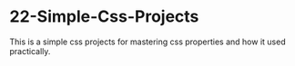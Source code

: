 # 22-Simple-Css-Projects
This is a simple css projects for mastering css properties and how it used practically.
